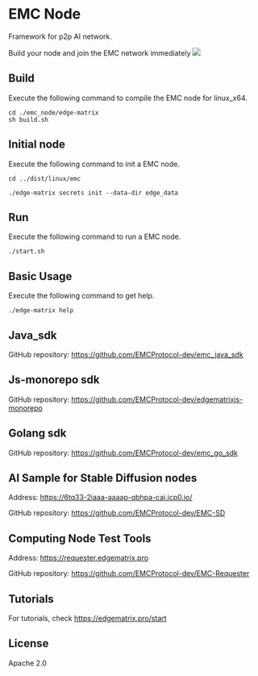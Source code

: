 # EMC Node
Framework for p2p AI network.

Build your node and join the EMC network immediately
![](https://www.edgematrix.pro/requester/static/images/4c67f2b1e2.png)

## Build
Execute the following command to compile the EMC node for linux_x64.

```shell
cd ./emc_node/edge-matrix
sh build.sh
```

## Initial node
Execute the following command to init a EMC node.

```shell
cd ../dist/linux/emc
```
```shell
./edge-matrix secrets init --data-dir edge_data 
```
## Run
Execute the following command to run a EMC node.
```shell
./start.sh
```

## Basic Usage
Execute the following command to get help.
```shell
./edge-matrix help
```

## Java_sdk
GitHub repository: https://github.com/EMCProtocol-dev/emc_java_sdk

## Js-monorepo sdk
GitHub repository: https://github.com/EMCProtocol-dev/edgematrixjs-monorepo

## Golang sdk
GitHub repository: https://github.com/EMCProtocol-dev/emc_go_sdk

##  AI Sample for Stable Diffusion nodes
Address: https://6tq33-2iaaa-aaaap-qbhpa-cai.icp0.io/

GitHub repository: https://github.com/EMCProtocol-dev/EMC-SD

## Computing Node Test Tools
Address: https://requester.edgematrix.pro

GitHub repository: https://github.com/EMCProtocol-dev/EMC-Requester

## Tutorials
For tutorials, check https://edgematrix.pro/start

License
------
Apache 2.0
